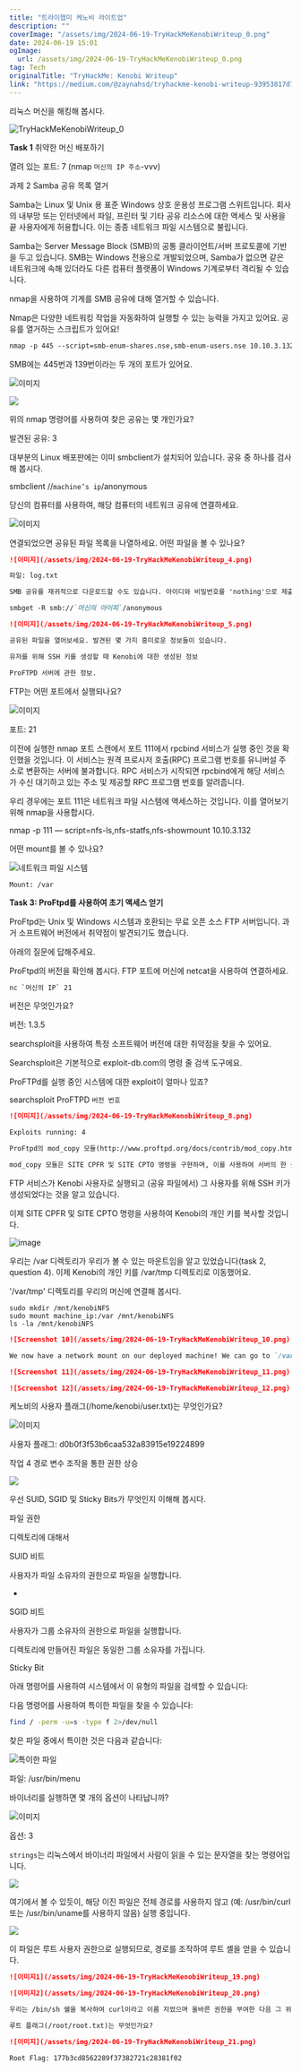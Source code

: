 ```yaml
---
title: "트라이햅미 케노비 라이트업"
description: ""
coverImage: "/assets/img/2024-06-19-TryHackMeKenobiWriteup_0.png"
date: 2024-06-19 15:01
ogImage: 
  url: /assets/img/2024-06-19-TryHackMeKenobiWriteup_0.png
tag: Tech
originalTitle: "TryHackMe: Kenobi Writeup"
link: "https://medium.com/@zaynahsd/tryhackme-kenobi-writeup-93953817d7da"
---
```



리눅스 머신을 해킹해 봅시다.

![TryHackMeKenobiWriteup_0](/assets/img/2024-06-19-TryHackMeKenobiWriteup_0.png)

**Task 1** 취약한 머신 배포하기

열려 있는 포트: 7 (nmap `머신의 IP 주소`-vvv)

<div class="content-ad"></div>

과제 2 Samba 공유 목록 열거

Samba는 Linux 및 Unix 용 표준 Windows 상호 운용성 프로그램 스위트입니다. 회사의 내부망 또는 인터넷에서 파일, 프린터 및 기타 공유 리소스에 대한 액세스 및 사용을 끝 사용자에게 허용합니다. 이는 종종 네트워크 파일 시스템으로 불립니다.

Samba는 Server Message Block (SMB)의 공통 클라이언트/서버 프로토콜에 기반을 두고 있습니다. SMB는 Windows 전용으로 개발되었으며, Samba가 없으면 같은 네트워크에 속해 있더라도 다른 컴퓨터 플랫폼이 Windows 기계로부터 격리될 수 있습니다.

nmap을 사용하여 기계를 SMB 공유에 대해 열거할 수 있습니다.

<div class="content-ad"></div>

Nmap은 다양한 네트워킹 작업을 자동화하여 실행할 수 있는 능력을 가지고 있어요. 공유를 열거하는 스크립트가 있어요!

```markdown
nmap -p 445 --script=smb-enum-shares.nse,smb-enum-users.nse 10.10.3.132
```

SMB에는 445번과 139번이라는 두 개의 포트가 있어요.

![이미지](/assets/img/2024-06-19-TryHackMeKenobiWriteup_1.png)

<div class="content-ad"></div>

<img src="/assets/img/2024-06-19-TryHackMeKenobiWriteup_2.png" />

위의 nmap 명령어를 사용하여 찾은 공유는 몇 개인가요?

발견된 공유: 3

대부분의 Linux 배포판에는 이미 smbclient가 설치되어 있습니다. 공유 중 하나를 검사해 봅시다.

<div class="content-ad"></div>

smbclient //`machine’s ip`/anonymous

당신의 컴퓨터를 사용하여, 해당 컴퓨터의 네트워크 공유에 연결하세요.

![이미지](/assets/img/2024-06-19-TryHackMeKenobiWriteup_3.png)

연결되었으면 공유된 파일 목록을 나열하세요. 어떤 파일을 볼 수 있나요?

<div class="content-ad"></div>

```markdown
![이미지](/assets/img/2024-06-19-TryHackMeKenobiWriteup_4.png)

파일: log.txt

SMB 공유를 재귀적으로 다운로드할 수도 있습니다. 아이디와 비밀번호를 'nothing'으로 제출하실 수 있습니다.

smbget -R smb://`머신의 아이피`/anonymous
```

<div class="content-ad"></div>

```markdown
![이미지](/assets/img/2024-06-19-TryHackMeKenobiWriteup_5.png)

공유된 파일을 열어보세요. 발견된 몇 가지 흥미로운 정보들이 있습니다.

유저를 위해 SSH 키를 생성할 때 Kenobi에 대한 생성된 정보

ProFTPD 서버에 관한 정보.
```

<div class="content-ad"></div>

FTP는 어떤 포트에서 실행되나요?

![이미지](/assets/img/2024-06-19-TryHackMeKenobiWriteup_6.png)

포트: 21

이전에 실행한 nmap 포트 스캔에서 포트 111에서 rpcbind 서비스가 실행 중인 것을 확인했을 것입니다. 이 서비스는 원격 프로시저 호출(RPC) 프로그램 번호를 유니버설 주소로 변환하는 서버에 불과합니다. RPC 서비스가 시작되면 rpcbind에게 해당 서비스가 수신 대기하고 있는 주소 및 제공할 RPC 프로그램 번호를 알려줍니다.

<div class="content-ad"></div>

우리 경우에는 포트 111은 네트워크 파일 시스템에 액세스하는 것입니다. 이를 열어보기 위해 nmap을 사용합시다.

nmap -p 111 — script=nfs-ls,nfs-statfs,nfs-showmount 10.10.3.132

어떤 mount를 볼 수 있나요?

![네트워크 파일 시스템](/assets/img/2024-06-19-TryHackMeKenobiWriteup_7.png)

<div class="content-ad"></div>

`Mount: /var`

**Task 3: ProFtpd를 사용하여 초기 액세스 얻기**

ProFtpd는 Unix 및 Windows 시스템과 호환되는 무료 오픈 소스 FTP 서버입니다. 과거 소프트웨어 버전에서 취약점이 발견되기도 했습니다.

아래의 질문에 답해주세요.

<div class="content-ad"></div>

ProFtpd의 버전을 확인해 봅시다. FTP 포트에 머신에 netcat을 사용하여 연결하세요.

```bash
nc `머신의 IP` 21
```

버전은 무엇인가요?

버전: 1.3.5

<div class="content-ad"></div>

searchsploit을 사용하여 특정 소프트웨어 버전에 대한 취약점을 찾을 수 있어요.

Searchsploit은 기본적으로 exploit-db.com의 명령 줄 검색 도구에요.

ProFTPd를 실행 중인 시스템에 대한 exploit이 얼마나 있죠?

searchsploit ProFTPD `버전 번호`

<div class="content-ad"></div>

```markdown
![이미지](/assets/img/2024-06-19-TryHackMeKenobiWriteup_8.png)

Exploits running: 4

ProFtpd의 mod_copy 모듈(http://www.proftpd.org/docs/contrib/mod_copy.html)에서 exploit을 발견했어요.

mod_copy 모듈은 SITE CPFR 및 SITE CPTO 명령을 구현하며, 이를 사용하여 서버의 한 곳에서 다른 곳으로 파일/디렉터리를 복사할 수 있습니다. 인증되지 않은 클라이언트는 이러한 명령을 이용하여 파일을 파일 시스템의 어디서든 원하는 대상으로 복사할 수 있습니다.
```

<div class="content-ad"></div>

FTP 서비스가 Kenobi 사용자로 실행되고 (공유 파일에서) 그 사용자를 위해 SSH 키가 생성되었다는 것을 알고 있습니다.

이제 SITE CPFR 및 SITE CPTO 명령을 사용하여 Kenobi의 개인 키를 복사할 것입니다.

![image](/assets/img/2024-06-19-TryHackMeKenobiWriteup_9.png)

우리는 /var 디렉토리가 우리가 볼 수 있는 마운트임을 알고 있었습니다(task 2, question 4). 이제 Kenobi의 개인 키를 /var/tmp 디렉토리로 이동했어요.

<div class="content-ad"></div>

'/var/tmp' 디렉토리를 우리의 머신에 연결해 봅시다.

```
sudo mkdir /mnt/kenobiNFS
sudo mount machine_ip:/var /mnt/kenobiNFS
ls -la /mnt/kenobiNFS
```

<div class="content-ad"></div>

```markdown
![Screenshot 10](/assets/img/2024-06-19-TryHackMeKenobiWriteup_10.png)

We now have a network mount on our deployed machine! We can go to `/var/tmp` and get the private key then login to Kenobi’s account.

![Screenshot 11](/assets/img/2024-06-19-TryHackMeKenobiWriteup_11.png)

![Screenshot 12](/assets/img/2024-06-19-TryHackMeKenobiWriteup_12.png)
```

<div class="content-ad"></div>

케노비의 사용자 플래그(/home/kenobi/user.txt)는 무엇인가요?

![이미지](/assets/img/2024-06-19-TryHackMeKenobiWriteup_13.png)

사용자 플래그: d0b0f3f53b6caa532a83915e19224899

작업 4 경로 변수 조작을 통한 권한 상승

<div class="content-ad"></div>

<img src="/assets/img/2024-06-19-TryHackMeKenobiWriteup_14.png" />

우선 SUID, SGID 및 Sticky Bits가 무엇인지 이해해 봅시다.

파일 권한

<div class="content-ad"></div>

디렉토리에 대해서

SUID 비트

사용자가 파일 소유자의 권한으로 파일을 실행합니다.

-


<div class="content-ad"></div>

SGID 비트

사용자가 그룹 소유자의 권한으로 파일을 실행합니다.

디렉토리에 만들어진 파일은 동일한 그룹 소유자를 가집니다.

Sticky Bit

<div class="content-ad"></div>

아래 명령어를 사용하여 시스템에서 이 유형의 파일을 검색할 수 있습니다:

<div class="content-ad"></div>

다음 명령어를 사용하여 특이한 파일을 찾을 수 있습니다: 
```bash
find / -perm -u=s -type f 2>/dev/null
```

찾은 파일 중에서 특이한 것은 다음과 같습니다:

![특이한 파일](/assets/img/2024-06-19-TryHackMeKenobiWriteup_15.png)

파일: /usr/bin/menu

<div class="content-ad"></div>

바이너리를 실행하면 몇 개의 옵션이 나타납니까?

![이미지](/assets/img/2024-06-19-TryHackMeKenobiWriteup_16.png)

옵션: 3

`strings`는 리눅스에서 바이너리 파일에서 사람이 읽을 수 있는 문자열을 찾는 명령어입니다.

<div class="content-ad"></div>

<img src="/assets/img/2024-06-19-TryHackMeKenobiWriteup_17.png" />

여기에서 볼 수 있듯이, 해당 이진 파일은 전체 경로를 사용하지 않고 (예: /usr/bin/curl 또는 /usr/bin/uname를 사용하지 않음) 실행 중입니다.

<img src="/assets/img/2024-06-19-TryHackMeKenobiWriteup_18.png" />

이 파일은 루트 사용자 권한으로 실행되므로, 경로를 조작하여 루트 셸을 얻을 수 있습니다.

<div class="content-ad"></div>

```markdown
![이미지1](/assets/img/2024-06-19-TryHackMeKenobiWriteup_19.png)

![이미지2](/assets/img/2024-06-19-TryHackMeKenobiWriteup_20.png)

우리는 /bin/sh 쉘을 복사하여 curl이라고 이름 지었으며 올바른 권한을 부여한 다음 그 위치를 경로에 넣었습니다. 이는 /usr/bin/menu 이진 파일이 실행될 때 경로 변수를 사용하여 "curl" 이진 파일을 찾게 한다는 것을 의미합니다. 실제로 이는 /usr/sh의 버전이며 이 파일이 root로 실행되는 동안 우리의 쉘도 root로 실행됩니다!

루트 플래그(/root/root.txt)는 무엇인가요?
```

<div class="content-ad"></div>

```markdown
![이미지](/assets/img/2024-06-19-TryHackMeKenobiWriteup_21.png)

Root Flag: 177b3cd8562289f37382721c28381f02
```